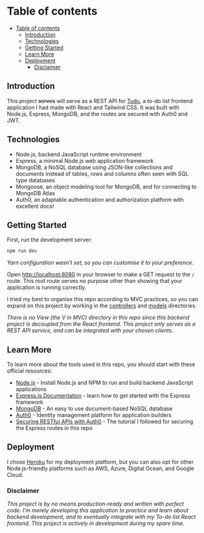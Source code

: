 # Table of contents

- [Table of contents](#table-of-contents)
  - [Introduction](#introduction)
  - [Technologies](#technologies)
  - [Getting Started](#getting-started)
  - [Learn More](#learn-more)
  - [Deployment](#deployment)
    - [Disclaimer](#disclaimer)

## Introduction

This project ~~serves~~ will serve as a REST API for [Tudu](https://github.com/ihsanashi/react-tudu), a to-do list frontend application I had made with React and Tailwind CSS. It was built with Node.js, Express, MongoDB, and the routes are secured with Auth0 and JWT.

## Technologies

- Node.js, backend JavaScript runtime environment
- Express, a minimal Node.js web application framework
- MongoDB, a NoSQL database using JSON-like collections and documents instead of tables, rows and columns often seen with SQL type databases
- Mongoose, an object modeling tool for MongoDB, and for connecting to MongoDB Atlas
- Auth0, an adaptable authentication and authorization platform with excellent docs!

## Getting Started

First, run the development server:

```bash
npm run dev
```

*Yarn configuration wasn't set, so you can customise it to your preference.*

Open [http://localhost:8080](http://localhost:8080) in your browser to make a GET request to the `/` route. This root route serves no purpose other than showing that your application is running correctly.

I tried my best to organise this repo according to MVC practices, so you can expand on this project by working in the [controllers](controllers) and [models](models) directories.

*There is no View (the V in MVC) directory in this repo since this backend project is decoupled from the React frontend. This project only serves as a REST API service, and can be integrated with your chosen clients.*

## Learn More

To learn more about the tools used in this repo, you should start with these official resources:

- [Node.js](https://nodejs.org/en/) - Install Node.js and NPM to run and build backend JavaScript applications
- [Express.js Documentation](https://expressjs.com/) - learn how to get started with the Express framework
- [MongoDB](https://www.mongodb.com/) - An easy to use document-based NoSQL database
- [Auth0](https://auth0.com/) - Identity management platform for application builders
- [Securing RESTful APIs with Auth0](https://auth0.com/blog/node-js-and-express-tutorial-building-and-securing-restful-apis/) - The tutorial I followed for securing the Express routes in this repo

## Deployment

I chose [Heroku](https://www.heroku.com/) for my deployment platform, but you can also opt for other Node.js-friendly platforms such as AWS, Azure, Digital Ocean, and Google Cloud.

### Disclaimer

*This project is by no means production-ready and written with perfect code. I'm merely developing this application to practice and learn about backend development, and to eventually integrate with my To-do list React frontend. This project is actively in development during my spare time.*